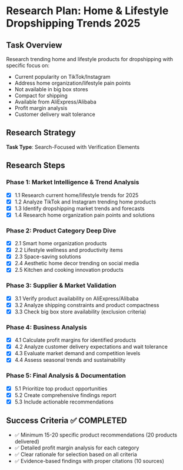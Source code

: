 # Research Plan: Home & Lifestyle Dropshipping Trends 2025

## Task Overview
Research trending home and lifestyle products for dropshipping with specific focus on:
- Current popularity on TikTok/Instagram
- Address home organization/lifestyle pain points
- Not available in big box stores
- Compact for shipping
- Available from AliExpress/Alibaba
- Profit margin analysis
- Customer delivery wait tolerance

## Research Strategy
**Task Type**: Search-Focused with Verification Elements

## Research Steps

### Phase 1: Market Intelligence & Trend Analysis
- [x] 1.1 Research current home/lifestyle trends for 2025
- [x] 1.2 Analyze TikTok and Instagram trending home products  
- [x] 1.3 Identify dropshipping market trends and forecasts
- [x] 1.4 Research home organization pain points and solutions

### Phase 2: Product Category Deep Dive
- [x] 2.1 Smart home organization products
- [x] 2.2 Lifestyle wellness and productivity items
- [x] 2.3 Space-saving solutions
- [x] 2.4 Aesthetic home decor trending on social media
- [x] 2.5 Kitchen and cooking innovation products

### Phase 3: Supplier & Market Validation
- [x] 3.1 Verify product availability on AliExpress/Alibaba
- [x] 3.2 Analyze shipping constraints and product compactness
- [x] 3.3 Check big box store availability (exclusion criteria)

### Phase 4: Business Analysis
- [x] 4.1 Calculate profit margins for identified products
- [x] 4.2 Analyze customer delivery expectations and wait tolerance
- [x] 4.3 Evaluate market demand and competition levels
- [x] 4.4 Assess seasonal trends and sustainability

### Phase 5: Final Analysis & Documentation
- [x] 5.1 Prioritize top product opportunities
- [x] 5.2 Create comprehensive findings report
- [x] 5.3 Include actionable recommendations

## Success Criteria ✅ COMPLETED
- ✅ Minimum 15-20 specific product recommendations (20 products delivered)
- ✅ Detailed profit margin analysis for each category
- ✅ Clear rationale for selection based on all criteria
- ✅ Evidence-based findings with proper citations (10 sources)